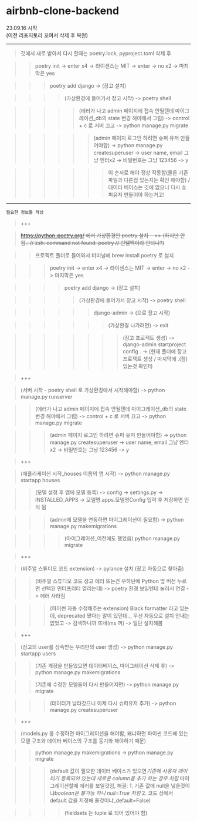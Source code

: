# airbnb-clone-backend

23.09.16 시작  
(이전 리포지토리 꼬여서 삭제 후 복원)

---

> 깃에서 새로 받아서 다시 할때는 poetry.lock, pyproject.toml 삭제 후

> > poetry init -> enter x4 -> 라이센스는 MIT -> enter -> no x2 -> 마지막은 yes

> > > poetry add django -> (장고 설치)

> > > > (가상환경에 들어가서 장고 시작) -> poetry shell

> > > > > (에러가 나고 admin 페이지에 접속 안될텐데 마이그레이션\_db의 state 변경 해야해서 그럼) -> control + c 로 서버 끄고 -> python manage.py migrate

> > > > > > (admin 페이지 로그인 하려면 슈퍼 유저 만들어야함) -> python manage.py createsuperuser -> user name, email 그냥 엔터x2 -> 비밀번호는 그냥 123456 -> y

> > > > > > > 이 순서로 해야 정상 작동함(물론 기존 파일과 다른점 있는지는 확인 해야함) / 데이터 베이스는 깃에 없으니 다시 슈퍼유저 만들어야 하는거고!

---

`필요한 정보들 작성`

> +++

> ~~https://python-poetry.org/ 에서 가상환경인 poetry 설치 -->> (하지만 안됨.. // zsh: command not found: poetry // 인텔맥이라 안되나?)~~

> > 프로젝트 폴더로 들어와서 터미널에 brew install poetry 로 설치

> > > poetry init -> enter x4 -> 라이센스는 MIT -> enter -> no x2 -> 마지막은 yes

> > > > poetry add django -> (장고 설치)

> > > > > (가상환경에 들어가서 장고 시작) -> poetry shell

> > > > > > django-admin -> (으로 장고 시작)

> > > > > > > (가상환경 나가려면) -> exit

> > > > > > > > (장고 프로젝트 생성) -> django-admin startproject config . -> (현재 폴더에 장고 프로젝트 생성 / 마지막에 .(점) 있는것 확인!!)

> +++

> (서버 시작 - poetry shell 로 가상환경에서 시작해야함) -> python manage.py runserver

> > (에러가 나고 admin 페이지에 접속 안될텐데 마이그레이션\_db의 state 변경 해야해서 그럼) -> control + c 로 서버 끄고 -> python manage.py migrate

> > > (admin 페이지 로그인 하려면 슈퍼 유저 만들어야함) -> python manage.py createsuperuser -> user name, email 그냥 엔터x2 -> 비밀번호는 그냥 123456 -> y

> +++

> (애플리케이션 시작\_houses 이름의 앱 시작) -> python manage.py startapp houses

> > (모델 설정 후 앱에 모델 등록) -> config -> settings.py -> INSTALLED_APPS -> 모델명.apps.모델명Config 입력 후 저장하면 인식 됨

> > > (admin에 모델을 연동하면 마이그레이션이 필요함) -> python manage.py makemigrations

> > > > (마이그레이션\_이전에도 했었음) python manage.py migrate

> +++

> (비주얼 스튜디오 코드 extension) -> pylance 설치 (장고 자동으로 찾아줌)

> > (비주얼 스튜디오 코드 장고 에러 뜨는건 우하단에 Python 옆 버전 누르면 선택된 인터프리터 열리는데) -> poetry 환경 보일텐데 눌러서 연결 -> 에러 사라짐

> > > (파이썬 자동 수정해주는 extension) Black formatter 라고 있는데, deprecated 됐다는 말이 있던데.., 우선 자동으로 설치 안내는 없었고 -> 검색하니까 뜨네(ms 꺼) -> 일단 설치해봄

> +++

> (장고의 user를 상속받는 우리만의 user 생성) -> python manage.py startapp users

> > (기존 계정을 만들었으면 데이터베이스, 마이그레이션 삭제 후) -> python manage.py makemigrations

> > (기존에 수정한 모델들이 다시 만들어지면) -> python manage.py migrate

> > > (데이터가 날라갔으니 이제 다시 슈퍼유저 추가) -> python manage.py createsuperuser

> +++

> (models.py 를 수정하면 마이그레이션을 해야함, 왜냐하면 파이썬 코드에 있는 모델 구조와 데이터 베이스의 구조를 동기화 해야하기 때문)

> > python manage.py makemigrations -> python manage.py migrate

> > > (default 값이 필요한 데이터 베이스가 있으면*기존에 사용자 데이터가 등록되어 있는데 새로운 column을 추가 하는 경우 처럼* 마이그레이션할때 에러를 보일것임, 해결: 1. 기존 값에 null을 넣을것이냐*boolean은 불가능 하니 null=True 처럼* 2. 코드 상에서 default 값을 지정해 줄것이냐\_default=False)

> > > > (fieldsets 는 tuple 로 되어 있어야 함)
